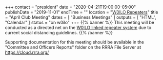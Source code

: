 +++
contact = "president"
date = "2020-04-21T19:00:00-05:00"
publishDate = "2019-11-01"
endTime = ""
location = "[W0ILO Repeaters](/radios/)"
title = "April Club Meeting"
dates = [ "Business Meetings" ]
outputs = [ "HTML", "Calendar" ]
status = "on w0ilo"
+++
{{% banner %}}
This meeting will be conducted as a directed net on the
[W0ILO linked repeater system](/radios/) due to current
social distancing guidelines.
{{% /banner %}}

Supporting documentation for this meeting should be available in the
"Committee and Officers Reports" folder on the RRRA File Server at
https://cloud.rrra.org/
